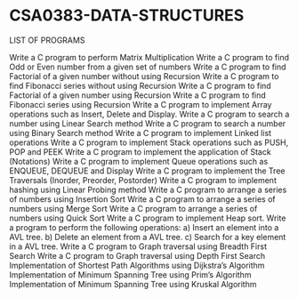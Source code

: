 # CSA0383-DATA-STRUCTURES
LIST OF PROGRAMS

Write a C program to perform Matrix Multiplication
Write a C program to find Odd or Even number from a given set of numbers
Write a C program to find Factorial of a given number without using Recursion
Write a C program to find Fibonacci series without using Recursion
Write a C program to find Factorial of a given number using Recursion
Write a C program to find Fibonacci series using Recursion
Write a C program to implement Array operations such as Insert, Delete and Display.
Write a C program to search a number using Linear Search method
Write a C program to search a number using Binary Search method
Write a C program to implement Linked list operations
Write a C program to implement Stack operations such as PUSH, POP and PEEK
Write a C program to implement the application of Stack (Notations)
Write a C program to implement Queue operations such as ENQUEUE, DEQUEUE and Display
Write a C program to implement the Tree Traversals (Inorder, Preorder, Postorder)
Write a C program to implement hashing using Linear Probing method
Write a C program to arrange a series of numbers using Insertion Sort
Write a C program to arrange a series of numbers using Merge Sort
Write a C program to arrange a series of numbers using Quick Sort
Write a C program to implement Heap sort.
Write a program to perform the following operations: a) Insert an element into a AVL tree. b) Delete an element from a AVL tree. c) Search for a key element in a AVL tree.
Write a C program to Graph traversal using Breadth First Search
Write a C program to Graph traversal using Depth First Search
Implementation of Shortest Path Algorithms using Dijkstra’s Algorithm
Implementation of Minimum Spanning Tree using Prim’s Algorithm
Implementation of Minimum Spanning Tree using Kruskal Algorithm
